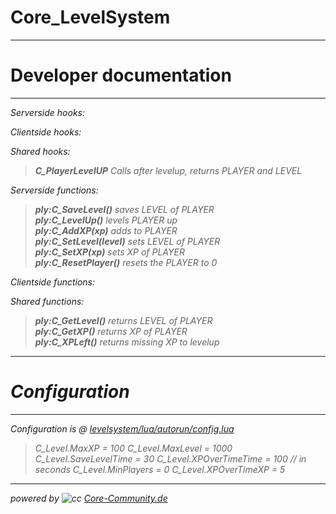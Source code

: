 
Core_LevelSystem
===============



----------
# <i class="icon-file"></i> Developer documentation
-------------
<i class="icon-th-list">Serverside hooks:
>

<i class="icon-user">Clientside hooks:
>

<i class="icon-user"><i class="icon-th-list">Shared hooks:

>**C_PlayerLevelUP** Calls after levelup, returns PLAYER and LEVEL<br>

<i class="icon-th-list">Serverside functions:
>**ply:C_SaveLevel()** saves LEVEL of PLAYER<br>
**ply:C_LevelUp()** levels PLAYER up <br>
**ply:C_AddXP(xp)** adds <xp> to PLAYER<br>
**ply:C_SetLevel(level)** sets LEVEL <level> of PLAYER<br>
**ply:C_SetXP(xp)** sets XP <xp> of PLAYER<br>
**ply:C_ResetPlayer()** resets the PLAYER to 0<br>


<i class="icon-user">Clientside functions:
>

<i class="icon-user"><i class="icon-th-list">Shared functions:

>**ply:C_GetLevel()** returns LEVEL of PLAYER<br>
**ply:C_GetXP()** returns XP of PLAYER<br>
**ply:C_XPLeft()** returns missing XP to levelup



----------
# <i class="icon-pencil"></i> Configuration
----------
Configuration is @ [levelsystem/lua/autorun/config.lua](https://github.com/habobababo/CoreLevelSystem/blob/master/levelsystem/lua/autorun/config.lua)

>C_Level.MaxXP = 100
C_Level.MaxLevel = 1000
C_Level.SaveLevelTime = 30
C_Level.XPOverTimeTime = 100 // in seconds
C_Level.MinPlayers = 0
C_Level.XPOverTimeXP = 5

----------
powered by ![cc](http://37.228.134.43/files/files/logos/Logo/128x128_grey.png) [Core-Community.de](http://core-community.de/)